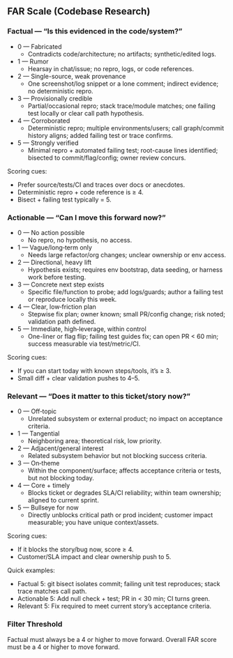 ## FAR Scale (Codebase Research)

### Factual — “Is this evidenced in the code/system?”
- 0 — Fabricated
  - Contradicts code/architecture; no artifacts; synthetic/edited logs.
- 1 — Rumor
  - Hearsay in chat/issue; no repro, logs, or code references.
- 2 — Single-source, weak provenance
  - One screenshot/log snippet or a lone comment; indirect evidence; no deterministic repro.
- 3 — Provisionally credible
  - Partial/occasional repro; stack trace/module matches; one failing test locally or clear call path hypothesis.
- 4 — Corroborated
  - Deterministic repro; multiple environments/users; call graph/commit history aligns; added failing test or trace confirms.
- 5 — Strongly verified
  - Minimal repro + automated failing test; root-cause lines identified; bisected to commit/flag/config; owner review concurs.

Scoring cues:
- Prefer source/tests/CI and traces over docs or anecdotes.
- Deterministic repro + code reference is ≥ 4.
- Bisect + failing test typically = 5.

### Actionable — “Can I move this forward now?”
- 0 — No action possible
  - No repro, no hypothesis, no access.
- 1 — Vague/long‑term only
  - Needs large refactor/org changes; unclear ownership or env access.
- 2 — Directional, heavy lift
  - Hypothesis exists; requires env bootstrap, data seeding, or harness work before testing.
- 3 — Concrete next step exists
  - Specific file/function to probe; add logs/guards; author a failing test or reproduce locally this week.
- 4 — Clear, low‑friction plan
  - Stepwise fix plan; owner known; small PR/config change; risk noted; validation path defined.
- 5 — Immediate, high‑leverage, within control
  - One-liner or flag flip; failing test guides fix; can open PR < 60 min; success measurable via test/metric/CI.

Scoring cues:
- If you can start today with known steps/tools, it’s ≥ 3.
- Small diff + clear validation pushes to 4–5.

### Relevant — “Does it matter to this ticket/story now?”
- 0 — Off‑topic
  - Unrelated subsystem or external product; no impact on acceptance criteria.
- 1 — Tangential
  - Neighboring area; theoretical risk, low priority.
- 2 — Adjacent/general interest
  - Related subsystem behavior but not blocking success criteria.
- 3 — On‑theme
  - Within the component/surface; affects acceptance criteria or tests, but not blocking today.
- 4 — Core + timely
  - Blocks ticket or degrades SLA/CI reliability; within team ownership; aligned to current sprint.
- 5 — Bullseye for now
  - Directly unblocks critical path or prod incident; customer impact measurable; you have unique context/assets.

Scoring cues:
- If it blocks the story/bug now, score ≥ 4.
- Customer/SLA impact and clear ownership push to 5.

Quick examples:
- Factual 5: git bisect isolates commit; failing unit test reproduces; stack trace matches call path.
- Actionable 5: Add null check + test; PR in < 30 min; CI turns green.
- Relevant 5: Fix required to meet current story’s acceptance criteria.

### Filter Threshold
Factual must always be a 4 or higher to move forward.
Overall FAR score must be a 4 or higher to move forward.